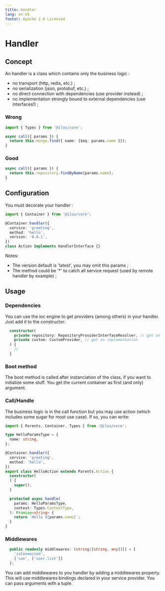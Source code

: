 ```yaml
---
title: Handler
lang: en-US
footer: Apache 2.0 Licensed
---
```

# Handler

## Concept
An handler is a class which contains only the business logic : 
- no transport (http, redis, etc.) ;
- no serialization (json, protobuf, etc.) ;
- no direct connection with dependencies (use provider instead) ;
- no implementation strongly bound to external dependencies (use interfaces!) ;

### Wrong
```ts
import { Types } from '@ilos/core';

async call({ params }) {
  return this.mongo.find({ name: {$eq: params.name }});
}
```

### Good
```ts
async call({ params }) {
  return this.repository.findByName(params.name);
}
```

## Configuration
You must decorate your handler :
```ts
import { Container } from '@ilos/core';

@Container.handler({
  service: 'greeting',
  method: 'hello',
  version: '0.0.1',
})
class Action implements HandlerInterface {}
```
Notes: 
- The version default is 'latest', you may omit this params ;
- The method could be '*' to catch all service request (used by remote handler by example) ;

## Usage
### Dependencies
You can use the ioc engine to get providers (among others) in your handler. Just add it to the constructor:
```ts
  constructor(
    private repository: RepositoryProviderInterfaceResolver, // get an implementation from interface bindings
    private custom: CustomProvider, // get an implementation
  ) {
    //
  }
```

### Boot method
The boot method is called after instanciation of the class, if you want to initialize some stuff. You get the current container as first (and only) argument.

### Call/Handle

The business logic is in the call function but you may use action (which includes some sugar for most use case). If so, you can write: 
```ts
import { Parents, Container, Types } from '@ilos/core';

type HelloParamsType = {
  name: string,
};

@Container.handler({
  service: 'greeting',
  method: 'hello',
})
export class HelloAction extends Parents.Action {
  constructor(
  ) {
    super();
  }

  protected async handle(
    params: HelloParamsType,
    context: Types.ContextType,
  ): Promise<string> {
    return `Hello ${params.name}`;
  }
}
```

### Middlewares
```ts
  public readonly middlewares: (string|[string, any])[] = [
    'isConnected',
    ['can', ['user.list']]
  ];
```
You can add middlewares to you handler by adding a middlewares property. This will use middlewares bindings declared in your service provider. You can pass arguments with a tuple.
